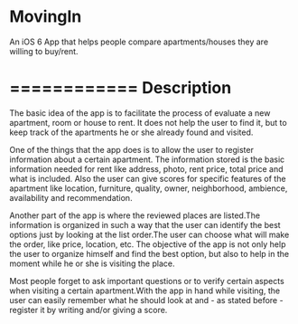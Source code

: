 MovingIn
========

An iOS 6 App that helps people compare apartments/houses they are willing to buy/rent.

============
Description
===========

The basic idea of the app is to facilitate the process of evaluate a new apartment, 
room or house to rent. It does not help the user to find it, but to keep track of the 
apartments he or she already found and visited.

One of the things that the app does is to allow the user to register information about 
a certain apartment. The information stored is the basic information needed for rent like 
address, photo, rent price, total price and what is included. Also the user can give 
scores for specific features of the apartment like location, furniture, quality, owner, 
neighborhood, ambience, availability and recommendation.

Another part of the app is where the reviewed places are listed.The information is 
organized in such a way that the user can identify the best options just by looking at 
the list order.The user can choose what will make the order, like price, location, etc.
The objective of the app is not only help the user to organize himself and find the best 
option, but also to help in the moment while he or she is visiting the place. 

Most people forget to ask important questions or to verify certain aspects when visiting 
a certain apartment.With the app in hand while visiting, the user can easily remember what 
he should look at and - as stated before - register it by writing and/or giving a score.
